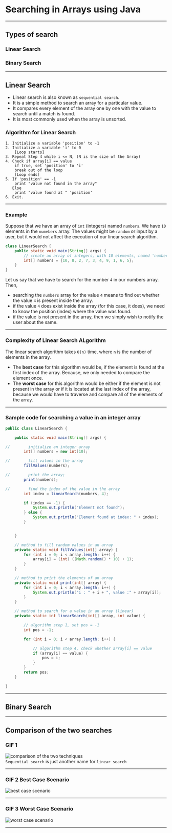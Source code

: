 # Searching in Arrays using Java

___  

## Types of search  
### Linear Search  
### Binary Search  

___

## Linear Search

- Linear search is also known as `sequential search`.
- It is a simple method to search an array for a particular value.
- It compares every element of the array one by one with the value to search until 
a match is found.
- It is most commonly used when the array is unsorted.

### Algorithm for Linear Search

```
1. Initialize a variable 'position' to -1
2. Initialize a variable 'i' to 0
    [Loop starts]
3. Repeat Step 4 while i <= N, (N is the size of the Array)
4. Check if array[i] == value  
    if true, set 'position' to 'i'
    break out of the loop
    [Loop ends]
5. If 'position' == -1
    print "value not found in the array"
   Else
    print "value found at " 'position'
6. Exit.
```
___  

### Example

Suppose that we have an array of `int` (integers) named `numbers`.
 We have `10` elements in the `numebers` array.
  The values might be `random` or input by a user, but it would not affect
the execution of our linear search algorithm.
```java
class LinearSearch {
    public static void main(String[] args) {
        // create an array of integers, with 10 elements, named 'numbers'
        int[] numbers = {10, 8, 2, 7, 3, 4, 9, 1, 6, 5};
    }
}
```
Let us say that we have to search for the number `4` in our numbers array. Then,
- searching the `numbers` array for the value `4` means to find out whether
the value `4` is present inside the array.
- if the value `4` does exist inside the array (for this case, it does), we need
to know the position (index) where the value was found.
- if the value is not present in the array, then we simply wish to notify the user
about the same.

___

### Complexity of Linear Search ALgorithm

The linear search algorithm takes `O(n)` time, where `n` is the number of elements in the array.
- The **best case** for this algorithm would be, if the element is found at the first index of the array.
Because, we only needed to compare the element once.
- The **worst case** for this algorithm would be either if the element is not present in the array or if it 
is located at the last index of the array, because we would have to traverse and compare all of the elements 
of the array.
___

### Sample code for searching a value in an integer array

```java
public class LinearSearch {

    public static void main(String[] args) {

//        initialize an integer array
        int[] numbers = new int[10];

//        fill values in the array
        fillValues(numbers);

//        print the array;
        print(numbers);

//        find the index of the value in the array
        int index = linearSearch(numbers, 4);

        if (index == -1) {
            System.out.println("Element not found");
        } else {
            System.out.println("Element found at index: " + index);
        }


    }

    // method to fill random values in an array
    private static void fillValues(int[] array) {
        for (int i = 0; i < array.length; i++) {
            array[i] = (int) ((Math.random() * 10) + 1);
        }
    }

    // method to print the elements of an array
    private static void print(int[] array) {
        for (int i = 0; i < array.length; i++) {
            System.out.println("i : " + i + ", value :" + array[i]);
        }
    }

    // method to search for a value in an array (linear)
    private static int linearSearch(int[] array, int value) {

        // algorithm step 1, set pos = -1
        int pos = -1;

        for (int i = 0; i < array.length; i++) {

            // algorithm step 4, check whether array[i] == value
            if (array[i] == value) {
                pos = i;
            }
        }
        return pos;
    }

}
```
___

## Binary Search

___


## Comparison of the two searches

### GIF 1
![comparison of the two techniques](https://www.mathwarehouse.com/programming/images/binary-vs-linear-search/binary-and-linear-search-animations.gif)  
`Sequential search` is just another name for `linear search`

___

### GIF 2 Best Case Scenario
![best case scenario](https://www.mathwarehouse.com/programming/images/binary-vs-linear-search/linear-vs-binary-search-best-case.gif)

___

### GIF 3 Worst Case Scenario
![worst case scenario](https://www.mathwarehouse.com/programming/images/binary-vs-linear-search/linear-vs-binary-search-worst-case.gif)

___
